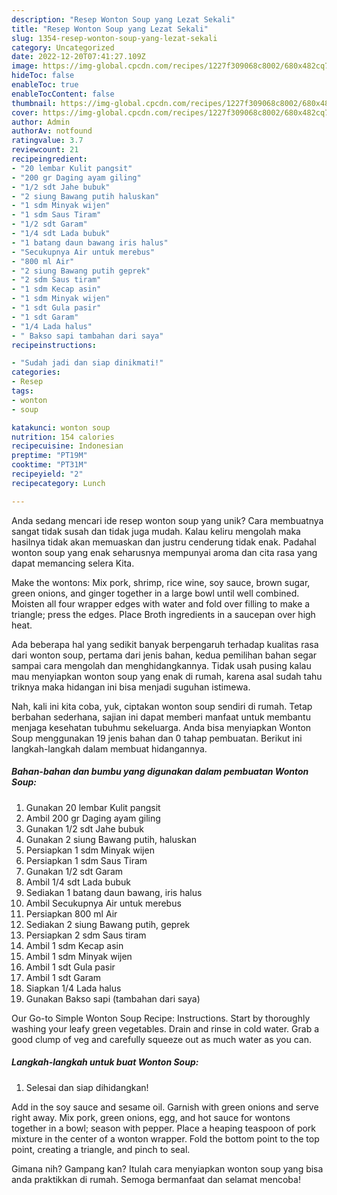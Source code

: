 ```yaml
---
description: "Resep Wonton Soup yang Lezat Sekali"
title: "Resep Wonton Soup yang Lezat Sekali"
slug: 1354-resep-wonton-soup-yang-lezat-sekali
category: Uncategorized
date: 2022-12-20T07:41:27.109Z
image: https://img-global.cpcdn.com/recipes/1227f309068c8002/680x482cq70/wonton-soup-foto-resep-utama.jpg
hideToc: false
enableToc: true
enableTocContent: false
thumbnail: https://img-global.cpcdn.com/recipes/1227f309068c8002/680x482cq70/wonton-soup-foto-resep-utama.jpg
cover: https://img-global.cpcdn.com/recipes/1227f309068c8002/680x482cq70/wonton-soup-foto-resep-utama.jpg
author: Admin
authorAv: notfound
ratingvalue: 3.7
reviewcount: 21
recipeingredient:
- "20 lembar Kulit pangsit"
- "200 gr Daging ayam giling"
- "1/2 sdt Jahe bubuk"
- "2 siung Bawang putih haluskan"
- "1 sdm Minyak wijen"
- "1 sdm Saus Tiram"
- "1/2 sdt Garam"
- "1/4 sdt Lada bubuk"
- "1 batang daun bawang iris halus"
- "Secukupnya Air untuk merebus"
- "800 ml Air"
- "2 siung Bawang putih geprek"
- "2 sdm Saus tiram"
- "1 sdm Kecap asin"
- "1 sdm Minyak wijen"
- "1 sdt Gula pasir"
- "1 sdt Garam"
- "1/4 Lada halus"
- " Bakso sapi tambahan dari saya"
recipeinstructions:

- "Sudah jadi dan siap dinikmati!"
categories:
- Resep
tags:
- wonton
- soup

katakunci: wonton soup 
nutrition: 154 calories
recipecuisine: Indonesian
preptime: "PT19M"
cooktime: "PT31M"
recipeyield: "2"
recipecategory: Lunch

---
```





Anda sedang mencari ide resep wonton soup yang unik? Cara membuatnya sangat tidak susah dan tidak juga mudah. Kalau keliru mengolah maka hasilnya tidak akan memuaskan dan justru cenderung tidak enak. Padahal wonton soup yang enak seharusnya mempunyai aroma dan cita rasa yang dapat memancing selera Kita.





Make the wontons: Mix pork, shrimp, rice wine, soy sauce, brown sugar, green onions, and ginger together in a large bowl until well combined. Moisten all four wrapper edges with water and fold over filling to make a triangle; press the edges. Place Broth ingredients in a saucepan over high heat.

Ada beberapa hal yang sedikit banyak berpengaruh terhadap kualitas rasa dari wonton soup, pertama dari jenis bahan, kedua pemilihan bahan segar sampai cara mengolah dan menghidangkannya. Tidak usah pusing kalau mau menyiapkan wonton soup yang enak di rumah, karena asal sudah tahu triknya maka hidangan ini bisa menjadi suguhan istimewa.






Nah, kali ini kita coba, yuk, ciptakan wonton soup sendiri di rumah. Tetap berbahan sederhana, sajian ini dapat memberi manfaat untuk membantu menjaga kesehatan tubuhmu sekeluarga. Anda bisa menyiapkan Wonton Soup menggunakan 19 jenis bahan dan 0 tahap pembuatan. Berikut ini langkah-langkah dalam membuat hidangannya.

<!--inarticleads1-->

##### Bahan-bahan dan bumbu yang digunakan dalam pembuatan Wonton Soup:

1. Gunakan 20 lembar Kulit pangsit
1. Ambil 200 gr Daging ayam giling
1. Gunakan 1/2 sdt Jahe bubuk
1. Gunakan 2 siung Bawang putih, haluskan
1. Persiapkan 1 sdm Minyak wijen
1. Persiapkan 1 sdm Saus Tiram
1. Gunakan 1/2 sdt Garam
1. Ambil 1/4 sdt Lada bubuk
1. Sediakan 1 batang daun bawang, iris halus
1. Ambil Secukupnya Air untuk merebus
1. Persiapkan 800 ml Air
1. Sediakan 2 siung Bawang putih, geprek
1. Persiapkan 2 sdm Saus tiram
1. Ambil 1 sdm Kecap asin
1. Ambil 1 sdm Minyak wijen
1. Ambil 1 sdt Gula pasir
1. Ambil 1 sdt Garam
1. Siapkan 1/4 Lada halus
1. Gunakan  Bakso sapi (tambahan dari saya)


Our Go-to Simple Wonton Soup Recipe: Instructions. Start by thoroughly washing your leafy green vegetables. Drain and rinse in cold water. Grab a good clump of veg and carefully squeeze out as much water as you can. 

<!--inarticleads2-->

##### Langkah-langkah untuk buat Wonton Soup:


1. Selesai dan siap dihidangkan!

Add in the soy sauce and sesame oil. Garnish with green onions and serve right away. Mix pork, green onions, egg, and hot sauce for wontons together in a bowl; season with pepper. Place a heaping teaspoon of pork mixture in the center of a wonton wrapper. Fold the bottom point to the top point, creating a triangle, and pinch to seal. 

Gimana nih? Gampang kan? Itulah cara menyiapkan wonton soup yang bisa anda praktikkan di rumah. Semoga bermanfaat dan selamat mencoba!
